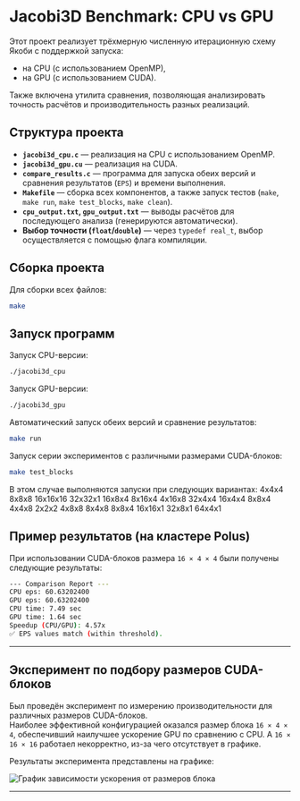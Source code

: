 
# Jacobi3D Benchmark: CPU vs GPU

Этот проект реализует трёхмерную численную итерационную схему Якоби с поддержкой запуска:
- на CPU (с использованием OpenMP),
- на GPU (с использованием CUDA).

Также включена утилита сравнения, позволяющая анализировать точность расчётов и производительность разных реализаций.

## Структура проекта

- **`jacobi3d_cpu.c`** — реализация на CPU с использованием OpenMP.
- **`jacobi3d_gpu.cu`** — реализация на CUDA.
- **`compare_results.c`** — программа для запуска обеих версий и сравнения результатов (`EPS`) и времени выполнения.
- **`Makefile`** — сборка всех компонентов, а также запуск тестов (`make`, `make run`, `make test_blocks`, `make clean`).
- **`cpu_output.txt`, `gpu_output.txt`** — выводы расчётов для последующего анализа (генерируются автоматически).
- **Выбор точности (`float`/`double`)** — через `typedef real_t`, выбор осуществляется с помощью флага компиляции.

## Сборка проекта

Для сборки всех файлов:

```bash
make
```

## Запуск программ

Запуск CPU-версии:

```bash
./jacobi3d_cpu
```

Запуск GPU-версии:

```bash
./jacobi3d_gpu
```

Автоматический запуск обеих версий и сравнение результатов:

```bash
make run
```

Запуск серии экспериментов с различными размерами CUDA-блоков:

```bash
make test_blocks
```

В этом случае выполняются запуски при следующих вариантах: 
4x4x4 
8x8x8 
16x16x16 
32x32x1 16x8x4 
8x16x4 
4x16x8 
32x4x4 
16x4x4 
8x8x4 
4x4x8 
2x2x2 
4x8x8 
8x4x8 
8x8x4 
16x16x1 
32x8x1 
64x4x1

## Пример результатов (на кластере Polus)

При использовании CUDA-блоков размера `16 × 4 × 4` были получены следующие результаты:

```bash
--- Comparison Report ---
CPU eps: 60.63202400
GPU eps: 60.63202400
CPU time: 7.49 sec
GPU time: 1.64 sec
Speedup (CPU/GPU): 4.57x
✅ EPS values match (within threshold).
```

---

## Эксперимент по подбору размеров CUDA-блоков

Был проведён эксперимент по измерению производительности для различных размеров CUDA-блоков.  
Наиболее эффективной конфигурацией оказался размер блока `16 × 4 × 4`, обеспечивший наилучшее ускорение GPU по сравнению с CPU. А `16 × 16 × 16` работаел некорректно, из-за чего отсутствует в графике.

Результаты эксперимента представлены на графике:

![График зависимости ускорения от размеров блока](https://github.com/user-attachments/assets/58dc24d9-9982-4c0a-bd12-81e87d917e8b)

---

